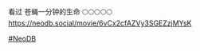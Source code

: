 <p>看过 苍蝇一分钟的生命  🌕🌕🌕🌕🌕  <br /><a href="https://neodb.social/movie/6vCx2cfAZVy3SGEZzjMYsK" target="_blank" rel="nofollow noopener" translate="no"><span class="invisible">https://</span><span class="ellipsis">neodb.social/movie/6vCx2cfAZVy</span><span class="invisible">3SGEZzjMYsK</span></a></p><p><a href="https://e5n.cc/tags/NeoDB" class="mention hashtag" rel="tag">#<span>NeoDB</span></a></p>
